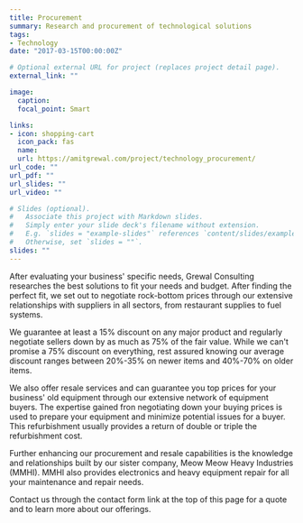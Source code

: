 ```yaml
---
title: Procurement
summary: Research and procurement of technological solutions
tags:
- Technology
date: "2017-03-15T00:00:00Z"

# Optional external URL for project (replaces project detail page).
external_link: ""

image:
  caption:
  focal_point: Smart

links:
- icon: shopping-cart
  icon_pack: fas
  name:
  url: https://amitgrewal.com/project/technology_procurement/
url_code: ""
url_pdf: ""
url_slides: ""
url_video: ""

# Slides (optional).
#   Associate this project with Markdown slides.
#   Simply enter your slide deck's filename without extension.
#   E.g. `slides = "example-slides"` references `content/slides/example-slides.md`.
#   Otherwise, set `slides = ""`.
slides: ""
---
```


After evaluating your business' specific needs, Grewal Consulting researches the best solutions to fit your needs and budget. After finding the perfect fit, we set out to negotiate rock-bottom prices through our extensive relationships with suppliers in all sectors, from restaurant supplies to fuel systems.

We guarantee at least a 15% discount on any major product and regularly negotiate sellers down by as much as 75% of the fair value. While we can't promise a 75% discount on everything, rest assured knowing our average discount ranges between 20%-35% on newer items and 40%-70% on older items.

We also offer resale services and can guarantee you top prices for your business' old equipment through our extensive network of equipment buyers. The expertise gained fron negotiating down your buying prices is used to prepare your equipment and minimize potential issues for a buyer. This refurbishment usually provides a return of double or triple the refurbishment cost.

Further enhancing our procurement and resale capabilities is the knowledge and relationships built by our sister company, Meow Meow Heavy Industries (MMHI). MMHI also provides electronics and heavy equipment repair for all your maintenance and repair needs.

Contact us through the contact form link at the top of this page for a quote and to learn more about our offerings.
